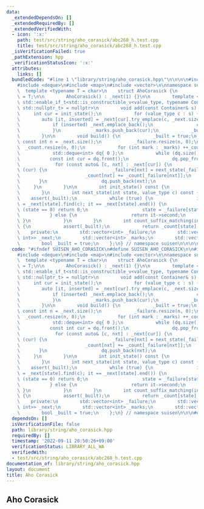 ```yaml
---
data:
  _extendedDependsOn: []
  _extendedRequiredBy: []
  _extendedVerifiedWith:
  - icon: ':x:'
    path: test/src/string/aho_corasick/abc268_h.test.cpp
    title: test/src/string/aho_corasick/abc268_h.test.cpp
  _isVerificationFailed: true
  _pathExtension: hpp
  _verificationStatusIcon: ':x:'
  attributes:
    links: []
  bundledCode: "#line 1 \"library/string/aho_corasick.hpp\"\n\n\n\n#include <cassert>\n\
    #include <deque>\n#include <map>\n#include <vector>\n\nnamespace suisen {\n  \
    \  template <typename T = char>\n    struct AhoCorasick {\n        using value_type\
    \ = T;\n\n        AhoCorasick() : _next(1) {}\n\n        template <typename Container,\
    \ std::enable_if_t<std::is_constructible_v<value_type, typename Container::value_type>,\
    \ std::nullptr_t> = nullptr>\n        void add(const Container& s) {\n       \
    \     int cur = init_state();\n            for (value_type c : s) {\n        \
    \        auto [it, inserted] = _next[cur].try_emplace(c, _next.size());\n    \
    \            if (inserted) _next.emplace_back();\n                cur = it->second;\n\
    \            }\n            _marks.push_back(cur);\n            _built = false;\n\
    \        }\n\n        void build() {\n            _built = true;\n           \
    \ const int n = _next.size();\n            _failure.resize(n, 0);\n          \
    \  _count.resize(n, 0);\n            for (int mark : _marks) ++_count[mark];\n\
    \            std::deque<int> dq{ 0 };\n            while (dq.size()) {\n     \
    \           const int cur = dq.front();\n                dq.pop_front();\n   \
    \             for (const auto& [c, nxt] : _next[cur]) {\n                    if\
    \ (cur) {\n                        _failure[nxt] = next_state(_failure[cur], c);\n\
    \                        _count[nxt] += _count[_failure[nxt]];\n             \
    \       }\n                    dq.push_back(nxt);\n                }\n       \
    \     }\n        }\n\n        int init_state() const {\n            return 0;\n\
    \        }\n        int next_state(int state, value_type c) const {\n        \
    \    assert(_built);\n            while (true) {\n                if (auto it\
    \ = _next[state].find(c); it == _next[state].end()) {\n                    if\
    \ (state == 0) return 0;\n                    state = _failure[state];\n     \
    \           } else {\n                    return it->second;\n               \
    \ }\n            }\n        }\n        int count_suffix_matching(int state) const\
    \ {\n            assert(_built);\n            return _count[state];\n        }\n\
    \    private:\n        std::vector<int> _failure;\n        std::vector<std::map<value_type,\
    \ int>> _next;\n        std::vector<int> _marks;\n        std::vector<int> _count;\n\
    \        bool _built = true;\n    };\n} // namespace suisen\n\n\n\n"
  code: "#ifndef SUISEN_AHO_CORASICK\n#define SUISEN_AHO_CORASICK\n\n#include <cassert>\n\
    #include <deque>\n#include <map>\n#include <vector>\n\nnamespace suisen {\n  \
    \  template <typename T = char>\n    struct AhoCorasick {\n        using value_type\
    \ = T;\n\n        AhoCorasick() : _next(1) {}\n\n        template <typename Container,\
    \ std::enable_if_t<std::is_constructible_v<value_type, typename Container::value_type>,\
    \ std::nullptr_t> = nullptr>\n        void add(const Container& s) {\n       \
    \     int cur = init_state();\n            for (value_type c : s) {\n        \
    \        auto [it, inserted] = _next[cur].try_emplace(c, _next.size());\n    \
    \            if (inserted) _next.emplace_back();\n                cur = it->second;\n\
    \            }\n            _marks.push_back(cur);\n            _built = false;\n\
    \        }\n\n        void build() {\n            _built = true;\n           \
    \ const int n = _next.size();\n            _failure.resize(n, 0);\n          \
    \  _count.resize(n, 0);\n            for (int mark : _marks) ++_count[mark];\n\
    \            std::deque<int> dq{ 0 };\n            while (dq.size()) {\n     \
    \           const int cur = dq.front();\n                dq.pop_front();\n   \
    \             for (const auto& [c, nxt] : _next[cur]) {\n                    if\
    \ (cur) {\n                        _failure[nxt] = next_state(_failure[cur], c);\n\
    \                        _count[nxt] += _count[_failure[nxt]];\n             \
    \       }\n                    dq.push_back(nxt);\n                }\n       \
    \     }\n        }\n\n        int init_state() const {\n            return 0;\n\
    \        }\n        int next_state(int state, value_type c) const {\n        \
    \    assert(_built);\n            while (true) {\n                if (auto it\
    \ = _next[state].find(c); it == _next[state].end()) {\n                    if\
    \ (state == 0) return 0;\n                    state = _failure[state];\n     \
    \           } else {\n                    return it->second;\n               \
    \ }\n            }\n        }\n        int count_suffix_matching(int state) const\
    \ {\n            assert(_built);\n            return _count[state];\n        }\n\
    \    private:\n        std::vector<int> _failure;\n        std::vector<std::map<value_type,\
    \ int>> _next;\n        std::vector<int> _marks;\n        std::vector<int> _count;\n\
    \        bool _built = true;\n    };\n} // namespace suisen\n\n\n#endif // SUISEN_AHO_CORASICK\n"
  dependsOn: []
  isVerificationFile: false
  path: library/string/aho_corasick.hpp
  requiredBy: []
  timestamp: '2022-09-11 20:50:26+09:00'
  verificationStatus: LIBRARY_ALL_WA
  verifiedWith:
  - test/src/string/aho_corasick/abc268_h.test.cpp
documentation_of: library/string/aho_corasick.hpp
layout: document
title: Aho Corasick
---
```

## Aho Corasick
